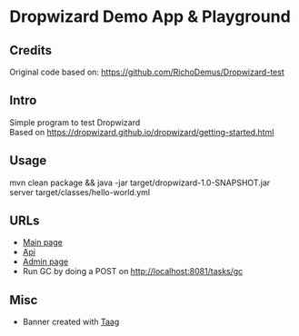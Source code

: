 Dropwizard Demo App & Playground
================================


Credits
-------
Original code based on: https://github.com/RichoDemus/Dropwizard-test

Intro
-----
Simple program to test Dropwizard  
Based on https://dropwizard.github.io/dropwizard/getting-started.html

Usage
-----
mvn clean package && java -jar target/dropwizard-1.0-SNAPSHOT.jar server target/classes/hello-world.yml  

URLs
----
* [Main page](http://localhost:8080)  
* [Api](http://localhost:8080/api/hello-world?name=Successful+Dropwizard+User)  
* [Admin page](http://localhost:8081)
* Run GC by doing a POST on [http://localhost:8081/tasks/gc](http://localhost:8081/tasks/gc)

Misc
----
* Banner created with [Taag](http://patorjk.com/software/taag)